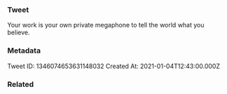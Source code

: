 ### Tweet
Your work is your own private megaphone to tell the world what you believe.

### Metadata
Tweet ID: 1346074653631148032
Created At: 2021-01-04T12:43:00.000Z

### Related

